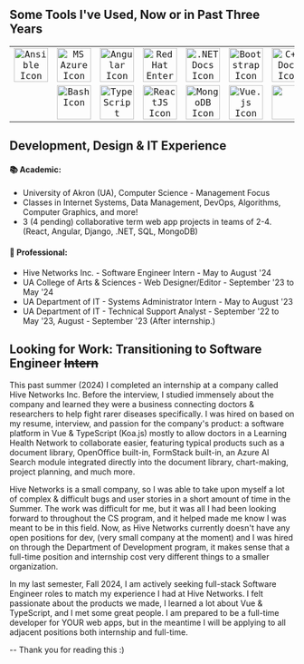 ## Some Tools I've Used, Now or in Past Three Years

<div style="font-family: 'VT323', monospace; align-items: center; max-width: 700px; margin: 0 auto;">
  <table style="max-width: 700px; margin: 0 auto;">
    <tr>
      <td align="center" width="116"><a href="https://www.ansible.com/" title="Ansible"><img src="https://cdn.jsdelivr.net/gh/devicons/devicon/icons/ansible/ansible-original.svg" style="width: 60px; height: 60px;" alt="Ansible Icon"/></a></td>
      <td align="center" width="116"><a href="https://azure.microsoft.com/en-us/" title="MS Azure"><img src="https://cdn.jsdelivr.net/gh/devicons/devicon/icons/azure/azure-original.svg" style="width: 60px; height: 60px;" alt="MS Azure Icon"/></a></td>
      <td align="center" width="116"><a href="https://angular.io/" title="Angular"><img src="https://cdn.jsdelivr.net/gh/devicons/devicon/icons/angularjs/angularjs-original.svg" style="width: 60px; height: 60px;" alt="Angular Icon"/></a></td>
      <td align="center" width="116"><a href="https://www.redhat.com/en/technologies/linux-platforms/enterprise-linux" title="Red Hat Enterprise Linux"><img src="https://cdn.jsdelivr.net/gh/devicons/devicon/icons/redhat/redhat-original.svg" style="width: 60px; height: 60px;" alt="Red Hat Enterprise Linux Icon"/></a></td>
      <td align="center" width="116"><a href="https://learn.microsoft.com/en-us/dotnet/core/introduction" title=".NET Docs"><img src="https://cdn.jsdelivr.net/gh/devicons/devicon/icons/dotnetcore/dotnetcore-original.svg" style="width: 60px; height: 60px;" alt=".NET Docs Icon"/></a></td>
      <td align="center" width="116"><a href="https://getbootstrap.com/docs/4.0/getting-started/introduction/" title="Bootstrap"><img src="https://cdn.jsdelivr.net/gh/devicons/devicon@latest/icons/bootstrap/bootstrap-original.svg" style="width: 60px; height: 60px;" alt="Bootstrap Icon"/></a></td>
      <td align="center" width="116"><a href="https://en.cppreference.com/w/" title="C++ Docs"><img src="https://cdn.jsdelivr.net/gh/devicons/devicon/icons/cplusplus/cplusplus-original.svg" style="width: 60px; height: 60px;" alt="C++ Docs Icon"/></a></td>
    </tr>
    <tr>
      <td align="center" width="116"><a href="https://www.gnu.org/software/bash/manual/html_node/index.html" title="Bash">
      <td align="center" width="116"><a href="https://nextjs.org/" title="Nextjs"><img src="https://cdn.jsdelivr.net/gh/devicons/devicon@latest/icons/nextjs/nextjs-original.svg" style="width: 60px; height: 60px;" alt="Bash Icon"/></a></td>
      <td align="center" width="116"><a href="https://www.typescriptlang.org/" title="TypeScript"><img src="https://cdn.jsdelivr.net/gh/devicons/devicon/icons/typescript/typescript-original.svg" style="width: 60px; height: 60px;" alt="TypeScript Icon"/></a></td>
      <td align="center" width="116"><a href="https://react.dev/" title="ReactJS"><img src="https://cdn.jsdelivr.net/gh/devicons/devicon/icons/react/react-original.svg" style="width: 60px; height: 60px;" alt="ReactJS Icon"/></a></td>
      <td align="center" width="116"><a href="https://www.mongodb.com/" title="MongoDB"><img src="https://cdn.jsdelivr.net/gh/devicons/devicon/icons/mongodb/mongodb-original.svg" style="width: 60px; height: 60px;" alt="MongoDB Icon"/></a></td>
      <td align="center" width="116"><a href="https://vuejs.org/guide/essentials/application" title="Vue.js"><img src="https://cdn.jsdelivr.net/gh/devicons/devicon@latest/icons/vuejs/vuejs-original.svg" style="width: 60px; height: 60px;" alt="Vue.js Icon"/></a></td>
      <td align="center" width="116"><a href="https://azure.microsoft.com/en-us/products/azure-sql/database" title="Azure SQL"><img src="https://cdn.jsdelivr.net/gh/devicons/devicon@latest/icons/azuresqldatabase/azuresqldatabase-original.svg" style="width: 60px; height: 60px;" /></a></td>
      <td align="center" width="116"><a href="https://www.docker.com/" title="Docker"><img src="https://cdn.jsdelivr.net/gh/devicons/devicon/icons/docker/docker-original.svg" style="width: 60px; height: 60px;" alt="Docker Icon"/></a></td>
    </tr>
  </table>
</div>

## Development, Design & IT Experience

#### 📚 Academic:

* University of Akron (UA), Computer Science - Management Focus
* Classes in Internet Systems, Data Management, DevOps, Algorithms, Computer Graphics, and more!
* 3 (4 pending) collaborative term web app projects in teams of 2-4. (React, Angular, Django, .NET, SQL, MongoDB)


#### 💼 Professional:

* Hive Networks Inc. - Software Engineer Intern - May to August '24
* UA College of Arts & Sciences - Web Designer/Editor - September '23 to May '24
* UA Department of IT - Systems Administrator Intern - May to August '23
* UA Department of IT - Technical Support Analyst - September '22 to May '23, August - September '23 (After internship.)


##  Looking for Work: Transitioning to Software Engineer ~~Intern~~

This past summer (2024) I completed an internship at a company called Hive Networks Inc. Before the interview, I studied immensely about the company and learned they were a business connecting doctors & researchers to help fight rarer diseases specifically. I was hired on based on my resume, interview, and passion for the company's product: a software platform in Vue & TypeScript (Koa.js) mostly to allow doctors in a Learning Health Network to collaborate easier, featuring typical products such as a document library, OpenOffice built-in, FormStack built-in, an Azure AI Search module integrated directly into the document library, chart-making, project planning, and much more.

Hive Networks is a small company, so I was able to take upon myself a lot of complex & difficult bugs and user stories in a short amount of time in the Summer. The work was difficult for me, but it was all I had been looking forward to throughout the CS program, and it helped made me know I was meant to be in this field. Now, as Hive Networks currently doesn't have any open positions for dev, (very small company at the moment) and I was hired on through the Department of Development program, it makes sense that a full-time position and internship cost very different things to a smaller organization.

In my last semester, Fall 2024, I am actively seeking full-stack Software Engineer roles to match my experience I had at Hive Networks. I felt passionate about the products we made, I learned a lot about Vue & TypeScript, and I met some great people. I am prepared to be a full-time developer for YOUR web apps, but in the meantime I will be applying to all adjacent positions both internship and full-time.

-- Thank you for reading this :)

